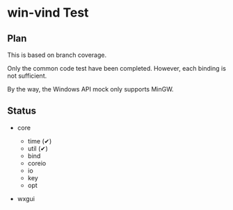 # win-vind Test 

## Plan

This is based on branch coverage.

Only the common code test have been completed. However, each binding is not sufficient.

By the way, the Windows API mock only supports MinGW.

## Status

- core
  - time (✔)
  - util (✔)
  - bind
  - coreio
  - io
  - key
  - opt

- wxgui
